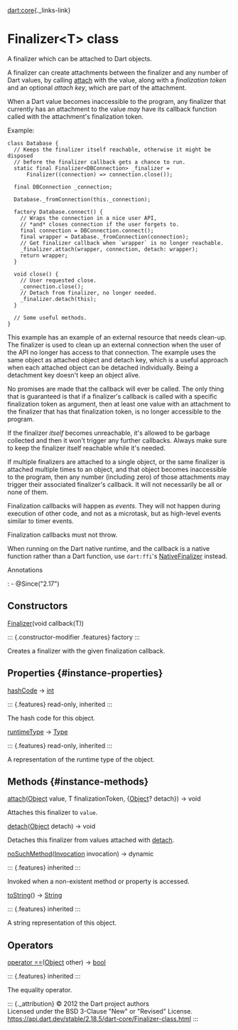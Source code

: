 [dart:core](../dart-core/dart-core-library){._links-link}

Finalizer\<T\> class
====================

A finalizer which can be attached to Dart objects.

A finalizer can create attachments between the finalizer and any number
of Dart values, by calling [attach](finalizer/attach) with the value,
along with a *finalization token* and an optional *attach key*, which
are part of the attachment.

When a Dart value becomes inaccessible to the program, any finalizer
that currently has an attachment to the value *may* have its callback
function called with the attachment\'s finalization token.

Example:

``` {.language-dart data-language="dart"}
class Database {
  // Keeps the finalizer itself reachable, otherwise it might be disposed
  // before the finalizer callback gets a chance to run.
  static final Finalizer<DBConnection> _finalizer =
      Finalizer((connection) => connection.close());

  final DBConnection _connection;

  Database._fromConnection(this._connection);

  factory Database.connect() {
    // Wraps the connection in a nice user API,
    // *and* closes connection if the user forgets to.
    final connection = DBConnection.connect();
    final wrapper = Database._fromConnection(connection);
    // Get finalizer callback when `wrapper` is no longer reachable.
    _finalizer.attach(wrapper, connection, detach: wrapper);
    return wrapper;
  }

  void close() {
    // User requested close.
    _connection.close();
    // Detach from finalizer, no longer needed.
    _finalizer.detach(this);
  }

  // Some useful methods.
}
```

This example has an example of an external resource that needs clean-up.
The finalizer is used to clean up an external connection when the user
of the API no longer has access to that connection. The example uses the
same object as attached object and detach key, which is a useful
approach when each attached object can be detached individually. Being a
detachment key doesn\'t keep an object alive.

No promises are made that the callback will ever be called. The only
thing that is guaranteed is that if a finalizer\'s callback is called
with a specific finalization token as argument, then at least one value
with an attachment to the finalizer that has that finalization token, is
no longer accessible to the program.

If the finalizer *itself* becomes unreachable, it\'s allowed to be
garbage collected and then it won\'t trigger any further callbacks.
Always make sure to keep the finalizer itself reachable while it\'s
needed.

If multiple finalizers are attached to a single object, or the same
finalizer is attached multiple times to an object, and that object
becomes inaccessible to the program, then any number (including zero) of
those attachments may trigger their associated finalizer\'s callback. It
will not necessarily be all or none of them.

Finalization callbacks will happen as *events*. They will not happen
during execution of other code, and not as a microtask, but as
high-level events similar to timer events.

Finalization callbacks must not throw.

When running on the Dart native runtime, and the callback is a native
function rather than a Dart function, use `dart:ffi`\'s
[NativeFinalizer](../dart-ffi/nativefinalizer-class) instead.

Annotations

:   -   \@Since(\"2.17\")

Constructors
------------

[Finalizer](finalizer/finalizer)(void callback(T))

::: {.constructor-modifier .features}
factory
:::

Creates a finalizer with the given finalization callback.

Properties {#instance-properties}
----------

[hashCode](object/hashcode) → [int](int-class)

::: {.features}
read-only, inherited
:::

The hash code for this object.

[runtimeType](object/runtimetype) → [Type](type-class)

::: {.features}
read-only, inherited
:::

A representation of the runtime type of the object.

Methods {#instance-methods}
-------

[attach](finalizer/attach)([Object](object-class) value, T
finalizationToken, {[Object](object-class)? detach}) → void

Attaches this finalizer to `value`.

[detach](finalizer/detach)([Object](object-class) detach) → void

Detaches this finalizer from values attached with
[detach](finalizer/detach).

[noSuchMethod](object/nosuchmethod)([Invocation](invocation-class)
invocation) → dynamic

::: {.features}
inherited
:::

Invoked when a non-existent method or property is accessed.

[toString](object/tostring)() → [String](string-class)

::: {.features}
inherited
:::

A string representation of this object.

Operators
---------

[operator ==](object/operator_equals)([Object](object-class) other) →
[bool](bool-class)

::: {.features}
inherited
:::

The equality operator.

::: {._attribution}
© 2012 the Dart project authors\
Licensed under the BSD 3-Clause \"New\" or \"Revised\" License.\
<https://api.dart.dev/stable/2.18.5/dart-core/Finalizer-class.html>
:::
